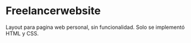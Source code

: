 # Freelancerwebsite

Layout para pagina web personal, sin funcionalidad. Solo se implementó HTML y CSS.
